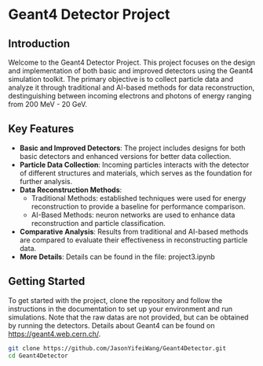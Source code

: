 # Geant4 Detector Project

## Introduction

Welcome to the Geant4 Detector Project. This project focuses on the design and implementation of both basic and improved detectors using the Geant4 simulation toolkit. The primary objective is to collect particle data and analyze it through traditional and AI-based methods for data reconstruction, destinguishing between incoming electrons and photons of energy ranging from 200 MeV - 20 GeV.

## Key Features

- **Basic and Improved Detectors**: The project includes designs for both basic detectors and enhanced versions for better data collection.
- **Particle Data Collection**: Incoming particles interacts with the detector of different structures and materials, which serves as the foundation for further analysis.
- **Data Reconstruction Methods**: 
  - Traditional Methods: established techniques were used for energy reconstruction to provide a baseline for performance comparison.
  - AI-Based Methods: neuron networks are used to enhance data reconstruction and particle classification.
- **Comparative Analysis**: Results from traditional and AI-based methods are compared to evaluate their effectiveness in reconstructing particle data.
- **More Details**: Details can be found in the file: project3.ipynb

## Getting Started

To get started with the project, clone the repository and follow the instructions in the documentation to set up your environment and run simulations.
Note that the raw datas are not provided, but can be obtained by running the detectors. Details about Geant4 can be found on https://geant4.web.cern.ch/.
```bash
git clone https://github.com/JasonYifeiWang/Geant4Detector.git
cd Geant4Detector
